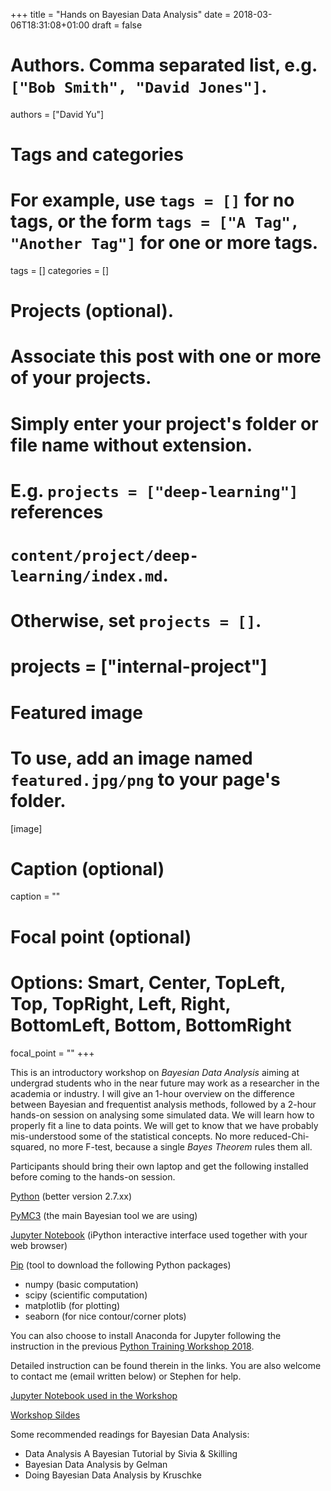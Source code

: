 +++
title = "Hands on Bayesian Data Analysis"
date = 2018-03-06T18:31:08+01:00
draft = false

# Authors. Comma separated list, e.g. `["Bob Smith", "David Jones"]`.
authors = ["David Yu"]

# Tags and categories
# For example, use `tags = []` for no tags, or the form `tags = ["A Tag", "Another Tag"]` for one or more tags.
tags = []
categories = []

# Projects (optional).
#   Associate this post with one or more of your projects.
#   Simply enter your project's folder or file name without extension.
#   E.g. `projects = ["deep-learning"]` references 
#   `content/project/deep-learning/index.md`.
#   Otherwise, set `projects = []`.
# projects = ["internal-project"]

# Featured image
# To use, add an image named `featured.jpg/png` to your page's folder. 
[image]
  # Caption (optional)
  caption = ""

  # Focal point (optional)
  # Options: Smart, Center, TopLeft, Top, TopRight, Left, Right, BottomLeft, Bottom, BottomRight
  focal_point = ""
+++

This is an introductory workshop on <em>Bayesian Data Analysis</em> aiming at undergrad students who in the near future may work as a researcher in the academia or industry. I will give an 1-hour overview on the difference between Bayesian and frequentist analysis methods, followed by a 2-hour hands-on session on analysing some simulated data. We will learn how to properly fit a line to data points. We will get to know that we have probably mis-understood some of the statistical concepts. No more reduced-Chi-squared, no more F-test, because a single <em>Bayes Theorem</em> rules them all.

Participants should bring their own laptop and get the following installed before coming to the hands-on session. 

<a href="https://www.python.org">Python</a> (better version 2.7.xx)

<a href="https://docs.pymc.io/index.html">PyMC3</a> (the main Bayesian tool we are using)

<a href="http://jupyter.org">Jupyter Notebook</a> (iPython interactive interface used together with your web browser)

<a href="https://pypi.python.org/pypi/pip">Pip</a> (tool to download the following Python packages)
  
- numpy (basic computation)
- scipy (scientific computation)
- matplotlib (for plotting)
- seaborn (for nice contour/corner plots)

You can also choose to install Anaconda for Jupyter following the instruction in the previous <a href="http://ryan-leung.github.io/PHYS4650_Python_Tutorial">Python Training Workshop 2018</a>.

Detailed instruction can be found therein in the links. You are also welcome to contact me (email written below) or Stephen for help.

<a href="https://www.dropbox.com/s/hg3cy6bpdr7b6wm/HKU_Bayesian_Hands-on_2018.ipynb?dl=0">Jupyter Notebook used in the Workshop</a>

<a href="https://www.dropbox.com/s/y4sl4nprkbmxv8w/Bayes.pdf?dl=0">Workshop Sildes</a>

Some recommended readings for Bayesian Data Analysis:

- Data Analysis A Bayesian Tutorial by Sivia & Skilling
- Bayesian Data Analysis by Gelman
- Doing Bayesian Data Analysis by Kruschke